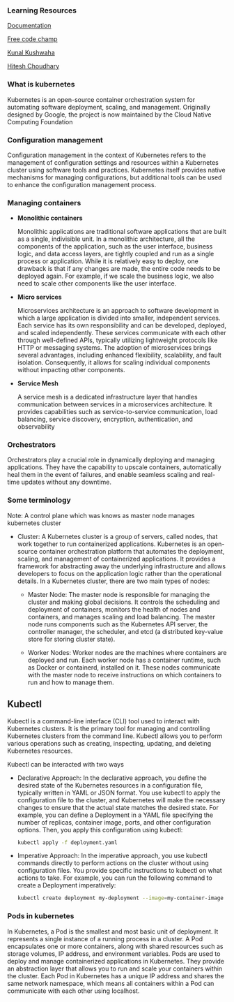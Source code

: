 ### <b>Learning Resources</b>

[Documentation](https://kubernetes.io/docs/home/)

[Free code champ](https://www.youtube.com/watch?v=d6WC5n9G_sM&t=243s)

[Kunal Kushwaha](https://www.youtube.com/watch?v=KVBON1lA9N8&t=781s)

[Hitesh Choudhary](https://www.youtube.com/watch?v=7XDeI5fyj3w&t=782s)

### <b>What is kubernetes</b>
Kubernetes is an open-source container orchestration system for automating software deployment, scaling, and management. Originally designed by Google, the project is now maintained by the Cloud Native Computing Foundation

### <b> Configuration management </b>
Configuration management in the context of Kubernetes refers to the management of configuration settings and resources within a Kubernetes cluster using software tools and practices. Kubernetes itself provides native mechanisms for managing configurations, but additional tools can be used to enhance the configuration management process.



### <b>Managing containers</b>
* <b>Monolithic containers</b>
    
    Monolithic applications are traditional software applications that are built as a single, indivisible unit. In a monolithic architecture, all the components of the application, such as the user interface, business logic, and data access layers, are tightly coupled and run as a single process or application. While it is relatively easy to deploy, one drawback is that if any changes are made, the entire code needs to be deployed again. For example, if we scale the business logic, we also need to scale other components like the user interface.

 * <b>Micro services</b>
  
    Microservices architecture is an approach to software development in which a large application is divided into smaller, independent services. Each service has its own responsibility and can be developed, deployed, and scaled independently. These services communicate with each other through well-defined APIs, typically utilizing lightweight protocols like HTTP or messaging systems. The adoption of microservices brings several advantages, including enhanced flexibility, scalability, and fault isolation. Consequently, it allows for scaling individual components without impacting other components.

 * <b>Service Mesh</b>
  
    A service mesh is a dedicated infrastructure layer that handles communication between services in a microservices architecture. It provides capabilities such as service-to-service communication, load balancing, service discovery, encryption, authentication, and observability

### <b>Orchestrators</b>
Orchestrators play a crucial role in dynamically deploying and managing applications. They have the capability to upscale containers, automatically heal them in the event of failures, and enable seamless scaling and real-time updates without any downtime.


### <b>Some terminology</b>
   Note: A control plane which was knows as master node manages kubernetes cluster
   * Cluster: A Kubernetes cluster is a group of servers, called nodes, that work together to run containerized applications. Kubernetes is an open-source container orchestration platform that automates the deployment, scaling, and management of containerized applications. It provides a framework for abstracting away the underlying infrastructure and allows developers to focus on the application logic rather than the operational details.
   In a Kubernetes cluster, there are two main types of nodes:

     *  Master Node: The master node is responsible for managing the cluster and making global decisions. It controls the scheduling and deployment of containers, monitors the health of nodes and containers, and manages scaling and load balancing. The master node runs components such as the Kubernetes API server, the controller manager, the scheduler, and etcd (a distributed key-value store for storing cluster state).
    
      * Worker Nodes: Worker nodes are the machines where containers are deployed and run. Each worker node has a container runtime, such as Docker or containerd, installed on it. These nodes communicate with the master node to receive instructions on which containers to run and how to manage them.

## <b>Kubectl</b>
   Kubectl is a command-line interface (CLI) tool used to interact with Kubernetes clusters. It is the primary tool for managing and controlling Kubernetes clusters from the command line. Kubectl allows you to perform various operations such as creating, inspecting, updating, and deleting Kubernetes resources.

   Kubectl can be interacted with two ways

   * Declarative Approach: In the declarative approach, you define the desired state of the Kubernetes resources in a configuration file, typically written in YAML or JSON format. You use kubectl to apply the configuration file to the cluster, and Kubernetes will make the necessary changes to ensure that the actual state matches the desired state.
   For example, you can define a Deployment in a YAML file specifying the number of replicas, container image, ports, and other configuration options. Then, you apply this configuration using kubectl:

      ``` bash
      kubectl apply -f deployment.yaml
      ```

   * Imperative Approach: In the imperative approach, you use kubectl commands directly to perform actions on the cluster without using configuration files. You provide specific instructions to kubectl on what actions to take.
   For example, you can run the following command to create a Deployment imperatively:
      ```bash
      kubectl create deployment my-deployment --image=my-container-image
      ```

### <b>Pods in kubernetes</b>
In Kubernetes, a Pod is the smallest and most basic unit of deployment. It represents a single instance of a running process in a cluster. A Pod encapsulates one or more containers, along with shared resources such as storage volumes, IP address, and environment variables.
Pods are used to deploy and manage containerized applications in Kubernetes. They provide an abstraction layer that allows you to run and scale your containers within the cluster. Each Pod in Kubernetes has a unique IP address and shares the same network namespace, which means all containers within a Pod can communicate with each other using localhost.